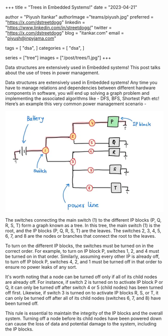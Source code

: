 +++
title = "Trees in Embedded Systems!"
date = "2023-04-21"

author = "Piyush Itankar"
authorImage ="teams/piyush.jpg"
preferred = "https://x.com/dstreetdogg"
linkedin = "https://www.linkedin.com/in/streetdogg/"
twitter = "https://x.com/dstreetdogg"
blog = "itankar.com"
email = "piyush@inpyjama.com"

tags = [
    "dsa",
]
categories = [
    "dsa",
]

series = ["tree"]
images = ["/post/trees/1.jpg"]
+++

Data structures are extensively used in Embedded systems! This post talks about the use of trees in power management.
<!--more-->

Data structures are extensively used in Embedded systems! Any time you have to manage relations and dependencies between different hardware components in software, you will end up solving a graph problem and implementing the associated algorithms like - DFS, BFS, Shortest Path etc! Here’s an example this very common power management scenario -

![](1.jpg)

The switches connecting the main switch (1) to the different IP blocks (P, Q, R, S, T) form a graph known as a tree. In this tree, the main switch (1) is the root, and the IP blocks (P, Q, R, S, T) are the leaves. The switches 2, 3, 4, 5, 6, 7, and 8 are the nodes or branches that connect the root to the leaves.

To turn on the different IP blocks, the switches must be turned on in the correct order. For example, to turn on IP block P, switches 1, 2, and 4 must be turned on in that order. Similarly, assuming every other IP is already off, to turn off IP block P, switches 4, 2, and 1 must be turned off in that order to ensure no power leaks of any sort.

It's worth noting that a node can be turned off only if all of its child nodes are already off. For instance, if switch 2 is turned on to activate IP block P or Q, it can only be turned off after switch 4 or 5 (child nodes) has been turned off first. Likewise, if switch 3 is turned on to activate IP blocks R, S, or T, it can only be turned off after all of its child nodes (switches 6, 7, and 8) have been turned off.

This rule is essential to maintain the integrity of the IP blocks and the overall system. Turning off a node before its child nodes have been powered down can cause the loss of data and potential damage to the system, including the IP blocks.
